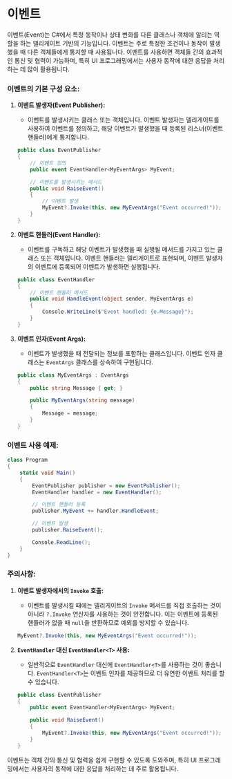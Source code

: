 # 이벤트

이벤트(Event)는 C#에서 특정 동작이나 상태 변화를 다른 클래스나 객체에 알리는 역할을 하는 델리게이트 기반의 기능입니다. 이벤트는 주로 특정한 조건이나 동작이 발생했을 때 다른 객체들에게 통지할 때 사용됩니다. 이벤트를 사용하면 객체들 간의 효과적인 통신 및 협력이 가능하며, 특히 UI 프로그래밍에서는 사용자 동작에 대한 응답을 처리하는 데 많이 활용됩니다.

### 이벤트의 기본 구성 요소:

1. **이벤트 발생자(Event Publisher):**
   - 이벤트를 발생시키는 클래스 또는 객체입니다. 이벤트 발생자는 델리게이트를 사용하여 이벤트를 정의하고, 해당 이벤트가 발생했을 때 등록된 리스너(이벤트 핸들러)에게 통지합니다.

   ```csharp
   public class EventPublisher
   {
       // 이벤트 정의
       public event EventHandler<MyEventArgs> MyEvent;

       // 이벤트를 발생시키는 메서드
       public void RaiseEvent()
       {
           // 이벤트 발생
           MyEvent?.Invoke(this, new MyEventArgs("Event occurred!"));
       }
   }
   ```

2. **이벤트 핸들러(Event Handler):**
   - 이벤트를 구독하고 해당 이벤트가 발생했을 때 실행될 메서드를 가지고 있는 클래스 또는 객체입니다. 이벤트 핸들러는 델리게이트로 표현되며, 이벤트 발생자의 이벤트에 등록되어 이벤트가 발생하면 실행됩니다.

   ```csharp
   public class EventHandler
   {
       // 이벤트 핸들러 메서드
       public void HandleEvent(object sender, MyEventArgs e)
       {
           Console.WriteLine($"Event handled: {e.Message}");
       }
   }
   ```

3. **이벤트 인자(Event Args):**
   - 이벤트가 발생했을 때 전달되는 정보를 포함하는 클래스입니다. 이벤트 인자 클래스는 `EventArgs` 클래스를 상속하여 구현됩니다.

   ```csharp
   public class MyEventArgs : EventArgs
   {
       public string Message { get; }

       public MyEventArgs(string message)
       {
           Message = message;
       }
   }
   ```

### 이벤트 사용 예제:

```csharp
class Program
{
    static void Main()
    {
        EventPublisher publisher = new EventPublisher();
        EventHandler handler = new EventHandler();

        // 이벤트 핸들러 등록
        publisher.MyEvent += handler.HandleEvent;

        // 이벤트 발생
        publisher.RaiseEvent();

        Console.ReadLine();
    }
}
```

### 주의사항:

1. **이벤트 발생자에서의 `Invoke` 호출:**
   - 이벤트를 발생시킬 때에는 델리게이트의 `Invoke` 메서드를 직접 호출하는 것이 아니라 `?.Invoke` 연산자를 사용하는 것이 안전합니다. 이는 이벤트에 등록된 핸들러가 없을 때 `null`을 반환하므로 예외를 방지할 수 있습니다.

   ```csharp
   MyEvent?.Invoke(this, new MyEventArgs("Event occurred!"));
   ```

2. **`EventHandler` 대신 `EventHandler<T>` 사용:**
   - 일반적으로 `EventHandler` 대신에 `EventHandler<T>`를 사용하는 것이 좋습니다. `EventHandler<T>`는 이벤트 인자를 제공하므로 더 유연한 이벤트 처리를 할 수 있습니다.

   ```csharp
   public class EventPublisher
   {
       public event EventHandler<MyEventArgs> MyEvent;

       public void RaiseEvent()
       {
           MyEvent?.Invoke(this, new MyEventArgs("Event occurred!"));
       }
   }
   ```

이벤트는 객체 간의 통신 및 협력을 쉽게 구현할 수 있도록 도와주며, 특히 UI 프로그래밍에서는 사용자의 동작에 대한 응답을 처리하는 데 주로 활용됩니다.